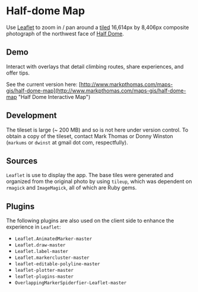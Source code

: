 # Half-dome Map

Use [Leaflet](http://leafletjs.com) to zoom in / pan around a [tiled](https://github.com/rktjmp/tileup) 16,614px by 8,406px composite photograph of the northwest face of [Half Dome](https://en.wikipedia.org/wiki/Half_Dome).

## Demo

Interact with overlays that detail climbing routes, share experiences, and offer tips.

See the current version here: [http://www.markpthomas.com/maps-gis/half-dome-map](http://www.markpthomas.com/maps-gis/half-dome-map "Half Dome Interactive Map")

## Development

The tileset is large (~ 200 MB) and so is not here under version control. To obtain a copy of the tileset, contact Mark Thomas or Donny Winston (`markums` or `dwinst` at gmail dot com, respectfully).

## Sources
`Leaflet` is use to display the app. The base tiles were generated and organized from the original photo by using `tileup`, which was dependent on `rmagick` and `ImageMagick`, all of which are Ruby gems.

## Plugins
The following plugins are also used on the client side to enhance the experience in `Leaflet`:


- `Leaflet.AnimatedMarker-master`
- `Leaflet.draw-master`
- `Leaflet.label-master`
- `Leaflet.markercluster-master`
- `leaflet-editable-polyline-master`
- `leaflet-plotter-master`
- `leaflet-plugins-master`
- `OverlappingMarkerSpiderfier-Leaflet-master`